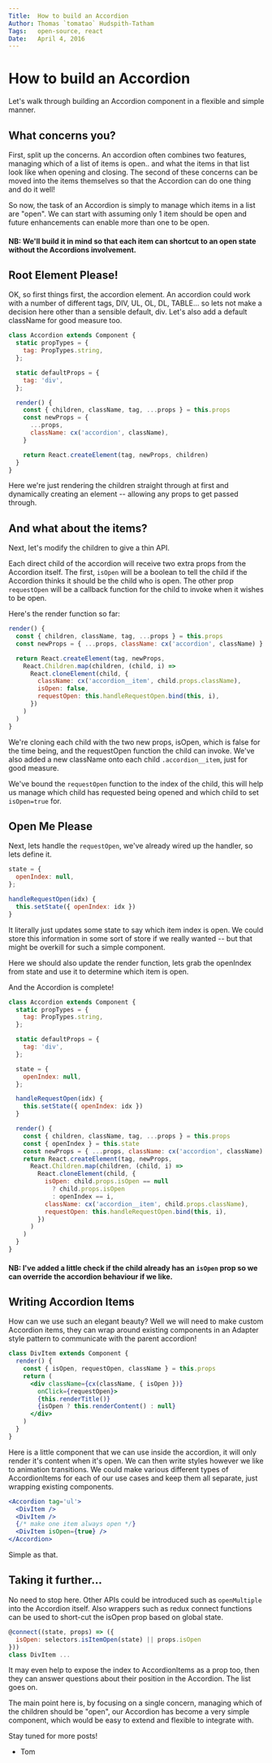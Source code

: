 ```yaml
---
Title:  How to build an Accordion
Author: Thomas `tomatao` Hudspith-Tatham
Tags:   open-source, react
Date:   April 4, 2016
---
```

# How to build an Accordion

Let's walk through building an Accordion component in a flexible and simple manner.

## What concerns you?

First, split up the concerns. An accordion often combines two features, managing which of a list of items is open.. and what the items in that list look like when opening and closing. The second of these concerns can be moved into the items themselves so that the Accordion can do one thing and do it well!

So now, the task of an Accordion is simply to manage which items in a list are "open".  We can start with assuming only 1 item should be open and future enhancements can enable more than one to be open. 

#### **NB:** We'll build it in mind so that each item can shortcut to an open state without the Accordions involvement.

## Root Element Please!

OK, so first things first, the accordion element. An accordion could work with a number of different tags, DIV, UL, OL, DL, TABLE... so lets not make a decision here other than a sensible default, div. Let's also add a default className for good measure too.

```js
class Accordion extends Component {
  static propTypes = {
    tag: PropTypes.string,
  };

  static defaultProps = {
    tag: 'div',
  };

  render() {
    const { children, className, tag, ...props } = this.props
    const newProps = {
      ...props,
      className: cx('accordion', className),
    }

    return React.createElement(tag, newProps, children)
  }
}
```

Here we're just rendering the children straight through at first and dynamically creating an element -- allowing any props to get passed through.

## And what about the items?

Next, let's modify the children to give a thin API.

Each direct child of the accordion will receive two extra props from the Accordion itself. The first, `isOpen` will be a boolean to tell the child if the Accordion thinks it should be the child who is open. The other prop `requestOpen` will be a callback function for the child to invoke when it wishes to be open.

Here's the render function so far:

```js
render() {
  const { children, className, tag, ...props } = this.props
  const newProps = { ...props, className: cx('accordion', className) }

  return React.createElement(tag, newProps,
    React.Children.map(children, (child, i) =>
      React.cloneElement(child, {
        className: cx('accordion__item', child.props.className),
        isOpen: false,
        requestOpen: this.handleRequestOpen.bind(this, i),
      })
    )
  )
}
```

We're cloning each child with the two new props, isOpen, which is false for the time being, and the requestOpen function the child can invoke. We've also added a new className onto each child `.accordion__item`, just for good measure.

We've bound the `requestOpen` function to the index of the child, this will help us manage which child has requested being opened and which child to set `isOpen=true` for.

## Open Me Please

Next, lets handle the `requestOpen`, we've already wired up the handler, so lets define it.

```js
state = {
  openIndex: null,
};

handleRequestOpen(idx) {
  this.setState({ openIndex: idx })
}
```

It literally just updates some state to say which item index is open. We could store this information in some sort of store if we really wanted -- but that might be overkill for such a simple component.

Here we should also update the render function, lets grab the openIndex from state and use it to determine which item is open.

And the Accordion is complete!

```js
class Accordion extends Component {
  static propTypes = {
    tag: PropTypes.string,
  };

  static defaultProps = {
    tag: 'div',
  };

  state = {
    openIndex: null,
  };

  handleRequestOpen(idx) {
    this.setState({ openIndex: idx })
  }

  render() {
    const { children, className, tag, ...props } = this.props
    const { openIndex } = this.state
    const newProps = { ...props, className: cx('accordion', className) }
    return React.createElement(tag, newProps,
      React.Children.map(children, (child, i) =>
        React.cloneElement(child, {
          isOpen: child.props.isOpen == null
            ? child.props.isOpen 
            : openIndex == i,
          className: cx('accordion__item', child.props.className),
          requestOpen: this.handleRequestOpen.bind(this, i),
        })
      )
    )
  }
}
```

#### **NB:** I've added a little check if the child already has an `isOpen` prop so we can override the accordion behaviour if we like.

## Writing Accordion Items

How can we use such an elegant beauty? Well we will need to make custom Accordion items, they can wrap around existing components in an Adapter style pattern to communicate with the parent accordion!

```jsx
class DivItem extends Component {
  render() {
    const { isOpen, requestOpen, className } = this.props
    return (
      <div className={cx(className, { isOpen })}
        onClick={requestOpen}>
        {this.renderTitle()}
        {isOpen ? this.renderContent() : null}
      </div>
    )
  }
}
```

Here is a little component that we can use inside the accordion, it will only render it's content when it's open. We can then write styles however we like to animation transitions. We could make various different types of AccordionItems for each of our use cases and keep them all separate, just wrapping existing components.

```jsx
<Accordion tag='ul'>
  <DivItem />
  <DivItem />
  {/* make one item always open */}
  <DivItem isOpen={true} />
</Accordion>
```

Simple as that.

## Taking it further...

No need to stop here. Other APIs could be introduced such as `openMultiple` into the Accordion itself. Also wrappers such as redux connect functions can be used to short-cut the isOpen prop based on global state.

```jsx
@connect((state, props) => ({
  isOpen: selectors.isItemOpen(state) || props.isOpen
}))
class DivItem ...
```

It may even help to expose the index to AccordionItems as a prop too, then they can answer questions about their position in the Accordion. The list goes on.

The main point here is, by focusing on a single concern, managing which of the children should be "open", our Accordion has become a very simple component, which would be easy to extend and flexible to integrate with.

Stay tuned for more posts!

- Tom
